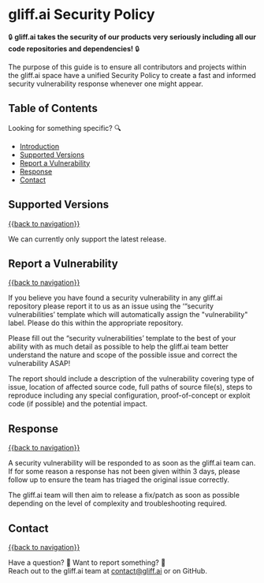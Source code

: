 # gliff.ai Security Policy

🔒 **gliff.ai takes the security of our products very seriously including all our code repositories and dependencies!** 🔒

The purpose of this guide is to ensure all contributors and projects within the gliff.ai space have a unified Security Policy to create a fast and informed security vulnerability response whenever one might appear.

## Table of Contents

Looking for something specific? 🔍

- [Introduction](#gliffai-security-policy)
- [Supported Versions](#supported-versions)
- [Report a Vulnerability](#report-a-vulnerability)
- [Response](#response)
- [Contact](#contact)

## Supported Versions

[{{back to navigation}}](#table-of-contents)

We can currently only support the latest release.

## Report a Vulnerability

[{{back to navigation}}](#table-of-contents)

If you believe you have found a security vulnerability in any gliff.ai repository please report it to us as an issue using the ‘“security vulnerabilities’ template which will automatically assign the "vulnerability" label. Please do this within the appropriate repository.

Please fill out the “security vulnerabilities’ template to the best of your ability with as much detail as possible to help the gliff.ai team better understand the nature and scope of the possible issue and correct the vulnerability ASAP!

The report should include a description of the vulnerability covering type of issue, location of affected source code, full paths of source file(s), steps to reproduce including any special configuration, proof-of-concept or exploit code (if possible) and the potential impact.

## Response

[{{back to navigation}}](#table-of-contents)

A security vulnerability will be responded to as soon as the gliff.ai team can. If for some reason a response has not been given within 3 days, please follow up to ensure the team has triaged the original issue correctly.

The gliff.ai team will then aim to release a fix/patch as soon as possible depending on the level of complexity and troubleshooting required.

## Contact

[{{back to navigation}}](#table-of-contents)

Have a question? 🧠 Want to report something? 🚨 \
Reach out to the gliff.ai team at [contact@gliff.ai](mailto:contact@gliff.ai?subject=[GitHub%20-%20Security%20Vulnerability]) or on GitHub.
